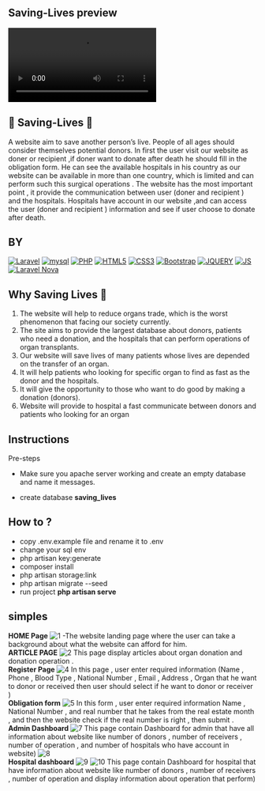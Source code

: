 
##  Saving-Lives  preview
<video src="https://user-images.githubusercontent.com/36054945/176949763-27357a2e-08c4-4157-9df3-43349f32317d.mp4"></video>
## 🚀 Saving-Lives  🚀 
A website aim to save another person’s live. People of all ages should consider themselves potential donors.
In first the user visit our website as doner or recipient ,if doner want to donate after death he should fill in the obligation form.
He can see the available hospitals in his country as  our website can be available in more than one country, which is limited and can perform such this surgical operations .
The website has the most important point , it provide the communication between user (doner and recipient ) and the hospitals.
Hospitals have account in our website ,and can access the user (doner and recipient ) information and see if user choose to donate after death.
## BY
[![Laravel](https://img.shields.io/badge/-Laravel-white?style=flat-square&logo=laravel)](https://github.com/keroles19/)
[![mysql](https://img.shields.io/badge/-mysql-005C84?style=flat-square&logo=mysql&logoColor=white)](https://github.com/keroles19/)
[![PHP](https://img.shields.io/badge/PHP-777BB4?style=flat-square&logo=php&logoColor=white)](https://github.com/keroles19/)
[![HTML5](https://img.shields.io/badge/-HTML5-E34F26?style=flat-square&logo=html5&logoColor=white&link=https://github.com/keroles19/)](https://github.com/keroles19/)
[![CSS3](https://img.shields.io/badge/-CSS3-1572B6?style=flat-square&logo=css3&link=https://github.com/keroles19/)](https://github.com/keroles19/)
[![Bootstrap](https://img.shields.io/badge/-Bootstrap-563D7C?style=flat-square&logo=bootstrap&link=https://github.com/keroles19/)](https://github.com/keroles19/)
[![JQUERY](https://img.shields.io/badge/jQuery-0769AD?style=flat-square&logo=jquery&logoColor=white&link=https://github.com/keroles19/)](https://github.com/keroles19/)
[![JS](https://img.shields.io/badge/-JavaScript-black?style=flat-square&logo=javascript&link=https://github.com/keroles19/)](https://github.com/keroles19/)
[![Laravel Nova](https://img.shields.io/badge/-Nova-red?style=flat-square&logo=Nova)](https://github.com/keroles19/)



##  Why Saving Lives  🌱

1) The website will help to reduce organs trade, which is the worst phenomenon that facing our society currently.
2) The site aims to provide the largest database about donors, patients who need a donation, and the hospitals that can perform operations of organ transplants.
3) Our website will save lives of many patients whose lives are depended on the transfer of an organ.
4) It will help patients who looking for specific organ to find as fast as the donor and the hospitals.
5) It will give the opportunity to those who want to do good by making a donation (donors).
6) Website will provide to hospital a fast communicate between donors and patients who looking for an organ


## Instructions
Pre-steps

- Make sure you apache server working and create an empty database and name it messages.

- create database **saving_lives**


## How to ?
- copy .env.example file and rename it to .env
- change your sql env
- php artisan key:generate
- composer install
- php artisan storage:link
- php artisan migrate --seed
- run project **php artisan serve**


## simples
**HOME Page**
![1](https://user-images.githubusercontent.com/36054945/176948038-a4966db2-f51c-4ac4-b75d-e973e96dbe7f.png)
-The website landing page where the user can take a background about what the website can afford for him.
<br>
**ARTICLE PAGE**
![2](https://user-images.githubusercontent.com/36054945/176948043-1d756ce5-d400-4549-bdda-d123db46615d.png)
This page display articles about organ donation and donation operation .
<br>
**Register Page**
![4](https://user-images.githubusercontent.com/36054945/176948049-b7f8dbb2-88fd-4f65-ac64-7e408c0b2f15.png)
In this page , user enter required information (Name , Phone , Blood Type , National Number , Email , Address , Organ that he want to donor or received then user should select if he want to donor or receiver )
<br>
**Obligation form**
![5](https://user-images.githubusercontent.com/36054945/176948050-69a6eb6d-e9d3-4c4b-9a9a-fbb8806a000d.png)
In this form , user enter required information Name , National Number , and real number that he takes from the real estate month , and then the website check if the real number is right , then submit .
<br>
**Admin Dashboard**
![7](https://user-images.githubusercontent.com/36054945/176948052-ac97d60d-4c62-4089-935d-2b5a2ab2a67e.jpg)
This page contain Dashboard for admin that have all information about website like number of donors , number of receivers , number of operation , and number of hospitals who have account in website)
![8](https://user-images.githubusercontent.com/36054945/176948053-469ee492-6996-460e-88a7-7bf0c3d436a2.jpg)
<br>
**Hospital dashboard**
![9](https://user-images.githubusercontent.com/36054945/176948056-94655caa-c6f5-4889-b0a8-37d091aaa1a3.png)
![10](https://user-images.githubusercontent.com/36054945/176948060-e22c6405-c87b-4365-8fce-986b6355b412.png)
This page contain Dashboard for hospital that have information about website like number of donors , number of receivers , number of operation and display information about operation that perform)

